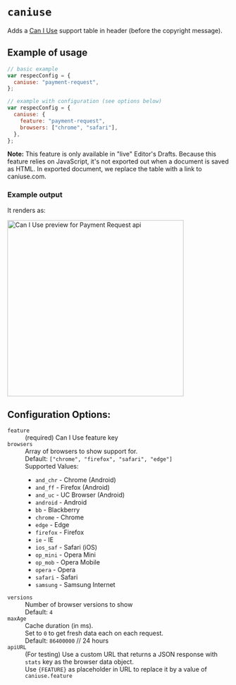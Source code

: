# `caniuse`

Adds a [Can I Use](http://caniuse.com) support table in header (before the copyright message).

## Example of usage

``` js
// basic example
var respecConfig = {
  caniuse: "payment-request",
};
```

``` js
// example with configuration (see options below)
var respecConfig = {
  caniuse: {
    feature: "payment-request",
    browsers: ["chrome", "safari"],
  },
};
```

**Note:** This feature is only available in "live" Editor's Drafts. Because this feature relies on JavaScript, it's not exported out when a document is saved as HTML. In exported document, we replace the table with a link to caniuse.com.

### Example output
It renders as: 

<img width="400" src="https://user-images.githubusercontent.com/8426945/39532698-f23688c6-4e4a-11e8-93a7-ab501fc1ecfe.png" alt="Can I Use preview for Payment Request api"> 

## Configuration Options: 

<dl>

<dt><code>feature</code></dt>
<dd>(required) Can I Use feature key</dd>

<dt><code>browsers</code></dt>
<dd>Array of browsers to show support for. <br>
Default: <code>["chrome", "firefox", "safari", "edge"]</code><br>
Supported Values: 
<ul>
 <li><code>and_chr</code> - Chrome (Android)</li>
 <li><code>and_ff</code> - Firefox (Android)</li>
 <li><code>and_uc</code> - UC Browser (Android)</li>
 <li><code>android</code> - Android</li>
 <li><code>bb</code> - Blackberry</li>
 <li><code>chrome</code> - Chrome</li>
 <li><code>edge</code> - Edge</li>
 <li><code>firefox</code> - Firefox</li>
 <li><code>ie</code> - IE</li>
 <li><code>ios_saf</code> - Safari (iOS)</li>
 <li><code>op_mini</code> - Opera Mini</li>
 <li><code>op_mob</code> - Opera Mobile</li>
 <li><code>opera</code> - Opera</li>
 <li><code>safari</code> - Safari</li>
 <li><code>samsung</code> - Samsung Internet</li>
</ul>
</dd>

<dt><code>versions</code></dt>
<dd>Number of browser versions to show<br>
Default: <code>4</code></dd>

<dt><code>maxAge</code></dt>
<dd>Cache duration (in ms). <br>
Set to <code>0</code> to get fresh data each on each request.<br>
Default: <code>86400000</code>  // 24 hours</dd>

<dt><code>apiURL</code></dt>
<dd>(For testing) Use a custom URL that returns a JSON response with <code>stats</code> key as the browser data object.<br>
Use <code>{FEATURE}</code> as placeholder in URL to replace it by a value of <code>caniuse.feature</code></dd>
</dl>
